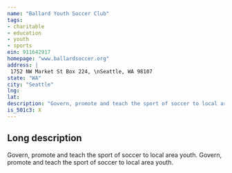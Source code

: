```yaml
---
name: "Ballard Youth Soccer Club"
tags:
- charitable
- education
- youth
- sports
ein: 911642917
homepage: "www.ballardsoccer.org"
address: |
 1752 NW Market St Box 224, \nSeattle, WA 98107
state: "WA"
city: "Seattle"
lng: 
lat: 
description: "Govern, promote and teach the sport of soccer to local area youth. "
is_501c3: X
---
```


## Long description

Govern, promote and teach the sport of soccer to local area youth. Govern, promote and teach the sport of soccer to local area youth. 
